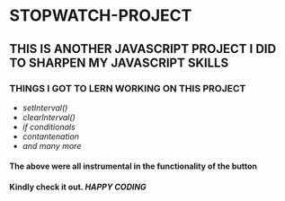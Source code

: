 # STOPWATCH-PROJECT
## THIS IS ANOTHER JAVASCRIPT PROJECT I DID TO SHARPEN MY JAVASCRIPT SKILLS
### THINGS I GOT TO LERN WORKING ON THIS PROJECT
* *setInterval()*
* *clearInterval()*
* *if conditionals*
* *contantenation*
* *and many more*
#### The above were all instrumental in the functionality of the button
#### Kindly check it out. _HAPPY CODING_
